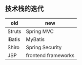 ## 技术栈的迭代
| old    | new                 |
| ------ | ------------------- |
| Struts | Spring MVC          |
| iBatis | MyBatis             |
| Shiro  | Spring Security     |
| JSP    | frontend frameworks |


